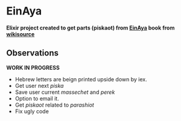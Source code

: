 # EinAya

**Elixir project created to get parts (piskaot) from [EinAya](https://en.wikipedia.org/wiki/Ein_Yaakov#Ayin_Ayah) book from [wikisource](https://he.wikisource.org/wiki/עין_איה)**

## Observations

**WORK IN PROGRESS**
- Hebrew letters are beign printed upside down by iex.
- Get user next *piska*
- Save user current *massechet* and *perek*
- Option to email it.
- Get *piskaot* related to *parashiot*
- Fix ugly code
